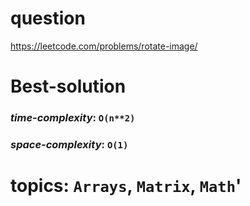 # question
https://leetcode.com/problems/rotate-image/

# **Best-solution**

### _time-complexity_: `O(n**2)`
### _space-complexity_: `O(1)`


# topics: `Arrays`, `Matrix`, `Math`'
